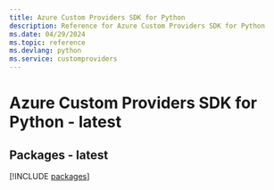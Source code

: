 ```yaml
---
title: Azure Custom Providers SDK for Python
description: Reference for Azure Custom Providers SDK for Python
ms.date: 04/29/2024
ms.topic: reference
ms.devlang: python
ms.service: customproviders
---
```

# Azure Custom Providers SDK for Python - latest
## Packages - latest
[!INCLUDE [packages](custom-providers-index.md)]